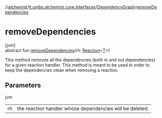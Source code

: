 //[alchemist](../../../index.md)/[it.unibo.alchemist.core.interfaces](../index.md)/[DependencyGraph](index.md)/[removeDependencies](remove-dependencies.md)

# removeDependencies

[jvm]\
abstract fun [removeDependencies](remove-dependencies.md)(rh: [Reaction](../../it.unibo.alchemist.model.interfaces/-reaction/index.md)<[T](../../it.unibo.alchemist.boundary.interfaces/-output-monitor/index.md)>)

This method removes all the dependencies (both in and out dependencies) for a given reaction handler. This method is meant to be used in order to keep the dependencies clean when removing a reaction.

## Parameters

jvm

| | |
|---|---|
| rh | the reaction handler whose dependencies will be deleted. |
